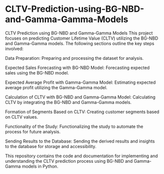 # CLTV-Prediction-using-BG-NBD-and-Gamma-Gamma-Models


CLTV Prediction using BG-NBD and Gamma-Gamma Models
This project focuses on predicting Customer Lifetime Value (CLTV) utilizing the BG-NBD and Gamma-Gamma models. The following sections outline the key steps involved:

Data Preparation:
Preparing and processing the dataset for analysis.

Expected Sales Forecasting with BG-NBD Model:
Forecasting expected sales using the BG-NBD model.

Expected Average Profit with Gamma-Gamma Model:
Estimating expected average profit utilizing the Gamma-Gamma model.

Calculation of CLTV with BG-NBD and Gamma-Gamma Model:
Calculating CLTV by integrating the BG-NBD and Gamma-Gamma models.

Formation of Segments Based on CLTV:
Creating customer segments based on CLTV values.

Functionality of the Study:
Functionalizing the study to automate the process for future analysis.

Sending Results to the Database:
Sending the derived results and insights to the database for storage and accessibility.

This repository contains the code and documentation for implementing and understanding the CLTV prediction process using BG-NBD and Gamma-Gamma models in Python.
